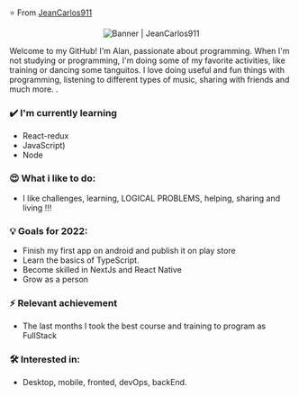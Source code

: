 ⭐️ From [JeanCarlos911](https://github.com/JeanCarlos911)

<div align="center"><img alt="Banner | JeanCarlos911" src="https://i.imgur.com/34fiEUG.gif" /></div>



Welcome to my GitHub! I'm Alan, passionate about programming. When I'm not studying or programming, I'm doing some of my favorite activities, like training or dancing some tanguitos.
I love doing useful and fun things with programming, listening to different types of music, sharing with friends and much more. .

### ✔️ I'm currently learning
- React-redux
- JavaScript)
- Node


### 😍 What i like to do:
- I like challenges, learning, LOGICAL PROBLEMS, helping, sharing and living !!!

### 💡 Goals for 2022:
- Finish my first app on android and publish it on play store
- Learn the basics of TypeScript.
- Become skilled in NextJs and React Native
- Grow as a person

### ⚡ Relevant achievement
- The last months I took the best course and training to program as FullStack

### 🛠 Interested in:
- Desktop, mobile, fronted, devOps, backEnd.
